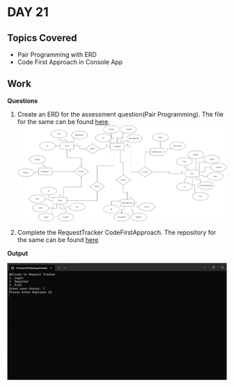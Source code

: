 # DAY 21

## Topics Covered

- Pair Programming with ERD
- Code First Approach in Console App


## Work

**Questions**

1. Create an ERD for the assessment question(Pair Programming). The file for the same can be found [here](./PharmacyERD.png).
![ERD](./PharmacyERD.png)

2. Complete the RequestTracker CodeFirstApproach. The repository for the same can be found [here](./RequestTrackerSolution)

**Output**

![Output](./RequestTrackerOutput.gif)
